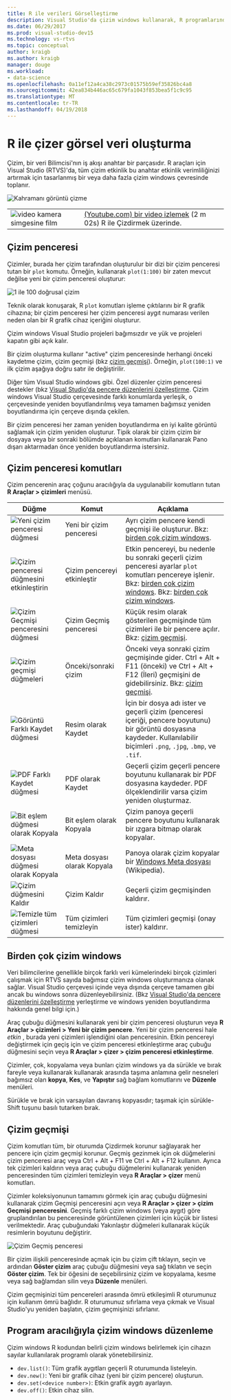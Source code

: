 ```yaml
---
title: R ile verileri Görselleştirme
description: Visual Studio'da çizim windows kullanarak, R programlarından verileri çizmek nasıl.
ms.date: 06/29/2017
ms.prod: visual-studio-dev15
ms.technology: vs-rtvs
ms.topic: conceptual
author: kraigb
ms.author: kraigb
manager: douge
ms.workload:
- data-science
ms.openlocfilehash: 0a11ef12a4ca38c2973c01575b59ef35826bc4a8
ms.sourcegitcommit: 42ea834b446ac65c679fa1043f853bea5f1c9c95
ms.translationtype: MT
ms.contentlocale: tr-TR
ms.lasthandoff: 04/19/2018
---
```

# <a name="creating-visual-data-plots-with-r"></a>R ile çizer görsel veri oluşturma

Çizim, bir veri Bilimcisi'nın iş akışı anahtar bir parçasıdır. R araçları için Visual Studio (RTVS)'da, tüm çizim etkinlik bu anahtar etkinlik verimliliğinizi artırmak için tasarlanmış bir veya daha fazla çizim windows çevresinde toplanır.

![Kahramanı görüntü çizme](media/plotting-hero-image.png)

|   |   |
|---|---|
| ![video kamera simgesine film](../install/media/video-icon.png "bir videoyu izleyin") | [(Youtube.com) bir video izlemek](https://www.youtube.com/watch?v=ZTbKmz5RSgY) (2 m 02s) R ile Çizdirmek üzerinde. |

## <a name="the-plot-window"></a>Çizim penceresi

Çizimler, burada her çizim tarafından oluşturulur bir dizi bir çizim penceresi tutan bir `plot` komutu. Örneğin, kullanarak `plot(1:100)` bir zaten mevcut değilse yeni bir çizim penceresi oluşturur:

![1 ile 100 doğrusal çizim](media/plotting-1-to-100.png)

Teknik olarak konuşarak, R `plot` komutları işleme çıktılarını bir R grafik cihazına; bir çizim penceresi her çizim penceresi aygıt numarası verilen neden olan bir R grafik cihaz içeriğini oluşturur.

Çizim windows Visual Studio projeleri bağımsızdır ve yük ve projeleri kapatın gibi açık kalır.

Bir çizim oluşturma kullanır "active" çizim penceresinde herhangi önceki kaydetme çizim, çizim geçmişi (bkz [çizim geçmişi](#plot-history)). Örneğin, `plot(100:1)` ve ilk çizim aşağıya doğru satır ile değiştirilir.

Diğer tüm Visual Studio windows gibi. Özel düzenler çizim penceresi destekler (bkz [Visual Studio'da pencere düzenlerini özelleştirme](../ide/customizing-window-layouts-in-visual-studio.md). Çizim windows Visual Studio çerçevesinde farklı konumlarda yerleşik, o çerçevesinde yeniden boyutlandırılmış veya tamamen bağımsız yeniden boyutlandırma için çerçeve dışında çekilen. 

Bir çizim penceresi her zaman yeniden boyutlandırma en iyi kalite görüntü sağlamak için çizim yeniden oluşturur. Tipik olarak bir çizim çizim bir dosyaya veya bir sonraki bölümde açıklanan komutları kullanarak Pano dışarı aktarmadan önce yeniden boyutlandırma istersiniz.

## <a name="plot-window-commands"></a>Çizim penceresi komutları

Çizim pencerenin araç çoğunu aracılığıyla da uygulanabilir komutların tutan **R Araçlar > çizimleri** menüsü.

| Düğme | Komut | Açıklama | 
| --- | --- | --- |
| ![Yeni çizim penceresi düğmesi](media/plotting-toolbar-01-new-plot-window.png) | Yeni bir çizim penceresi | Ayrı çizim pencere kendi geçmişi ile oluşturur. Bkz: [birden çok çizim windows](#multiple-plot-windows). |
| ![Çizim penceresi düğmesini etkinleştirin](media/plotting-toolbar-02-activate-plot-window.png) | Çizim pencereyi etkinleştir | Etkin pencereyi, bu nedenle bu sonraki geçerli çizim penceresi ayarlar `plot` komutları pencereye işlenir. Bkz: [birden çok çizim windows](#multiple-plot-windows). Bkz: [birden çok çizim windows](#multiple-plot-windows). |
| ![Çizim Geçmişi penceresini düğmesi](media/plotting-toolbar-03-plot-history.png) | Çizim Geçmiş penceresi | Küçük resim olarak gösterilen geçmişinde tüm çizimleri ile bir pencere açılır. Bkz: [çizim geçmişi](#plot-history). |
| ![Çizim geçmişi düğmeleri](media/plotting-toolbar-04-plot-history-arrows.png) | Önceki/sonraki çizim |  Önceki veya sonraki çizim geçmişinde gider. Ctrl + Alt + F11 (önceki) ve Ctrl + Alt + F12 (İleri) geçmişini de gidebilirsiniz. Bkz: [çizim geçmişi](#plot-history). |
| ![Görüntü Farklı Kaydet düğmesi](media/plotting-toolbar-05-save-as-image.png)| Resim olarak Kaydet | İçin bir dosya adı ister ve geçerli çizim (penceresi içeriği, pencere boyutunu) bir görüntü dosyasına kaydeder. Kullanılabilir biçimleri `.png`, `.jpg`, `.bmp`, ve `.tif`. |
| ![PDF Farklı Kaydet düğmesi](media/plotting-toolbar-06-save-as-pdf.png)| PDF olarak Kaydet | Geçerli çizim geçerli pencere boyutunu kullanarak bir PDF dosyasına kaydeder. PDF ölçeklendirilir varsa çizim yeniden oluşturmaz. |
| ![Bit eşlem düğmesi olarak Kopyala](media/plotting-toolbar-07-copy-as-bitmap.png)| Bit eşlem olarak Kopyala | Çizim panoya geçerli pencere boyutunu kullanarak bir ızgara bitmap olarak kopyalar. | 
| ![Meta dosyası düğmesi olarak Kopyala](media/plotting-toolbar-08-copy-as-metafile.png)| Meta dosyası olarak Kopyala | Panoya olarak çizim kopyalar bir [Windows Meta dosyası](https://en.wikipedia.org/wiki/Windows_Metafile) (Wikipedia). | 
| ![Çizim düğmesini Kaldır](media/plotting-toolbar-09-remove-plot.png)| Çizim Kaldır | Geçerli çizim geçmişinden kaldırır. |
| ![Temizle tüm çizimleri düğmesi](media/plotting-toolbar-10-clear-all-plots.png) | Tüm çizimleri temizleyin | Tüm çizimleri geçmişi (onay ister) kaldırır. |

## <a name="multiple-plot-windows"></a>Birden çok çizim windows

Veri bilimcilerine genellikle birçok farklı veri kümelerindeki birçok çizimleri çalışmak için RTVS sayıda bağımsız çizim windows oluşturmanıza olanak sağlar. Visual Studio çerçevesi içinde veya dışında çerçeve tamamen gibi ancak bu windows sonra düzenleyebilirsiniz. (Bkz [Visual Studio'da pencere düzenlerini özelleştirme](../ide/customizing-window-layouts-in-visual-studio.md) yerleştirme ve windows yeniden boyutlandırma hakkında genel bilgi için.)

Araç çubuğu düğmesini kullanarak yeni bir çizim penceresi oluşturun veya **R Araçlar > çizimleri > Yeni bir çizim pencere**. Yeni bir çizim penceresi hale *etkin* , burada yeni çizimleri işlendiğini olan penceresinin. Etkin pencereyi değiştirmek için geçiş için ve çizim penceresi etkinleştirme araç çubuğu düğmesini seçin veya **R Araçlar > çizer > çizim penceresi etkinleştirme**.

Çizimler, çok, kopyalama veya bunları çizim windows ya da sürükle ve bırak fareyle veya kullanarak kullanarak arasında taşıma anlamına gelir nesneleri bağımsız olan **kopya**, **Kes**, ve **Yapıştır** sağ bağlam komutlarını ve **Düzenle** menüleri.

Sürükle ve bırak için varsayılan davranış kopyasıdır; taşımak için sürükle-Shift tuşunu basılı tutarken bırak.

## <a name="plot-history"></a>Çizim geçmişi

Çizim komutları tüm, bir oturumda Çizdirmek korunur sağlayarak her pencere için çizim geçmişi korunur. Geçmiş gezinmek için ok düğmelerini çizim penceresi araç veya Ctrl + Alt + F11 ve Ctrl + Alt + F12 kullanın. Ayrıca tek çizimleri kaldırın veya araç çubuğu düğmelerini kullanarak yeniden penceresinden tüm çizimleri temizleyin veya **R Araçlar > çizer** menü komutları.

Çizimler koleksiyonunun tamamını görmek için araç çubuğu düğmesini kullanarak çizim Geçmişi penceresini açın veya **R Araçlar > çizer > çizim Geçmişi penceresini**.
Geçmiş farklı çizim windows (veya aygıt) göre gruplandırılan bu penceresinde görüntülenen çizimleri için küçük bir listesi verilmektedir. Araç çubuğundaki Yakınlaştır düğmeleri kullanarak küçük resimlerin boyutunu değiştirir.

![Çizim Geçmiş penceresi](media/plotting-plot-history-window.png)

Bir çizim ilişkili penceresinde açmak için bu çizim çift tıklayın, seçin ve ardından **Göster çizim** araç çubuğu düğmesini veya sağ tıklatın ve seçin **Göster çizim**. Tek bir öğesini de seçebilirsiniz çizim ve kopyalama, kesme veya sağ bağlamdan silin veya **Düzenle** menüleri.

Çizim geçmişinizi tüm pencereleri arasında ömrü etkileşimli R oturumunuz için kullanım ömrü bağlıdır. R oturumunuz sıfırlama veya çıkmak ve Visual Studio'yu yeniden başlatın, çizim geçmişinizi sıfırlanır.

## <a name="programmatically-manipulating-plot-windows"></a>Program aracılığıyla çizim windows düzenleme

Çizim windows R kodundan belirli çizim windows belirlemek için cihazın sayılar kullanılarak programlı olarak yönetebilirsiniz. 

- `dev.list()`: Tüm grafik aygıtları geçerli R oturumunda listeleyin.
- `dev.new()`: Yeni bir grafik cihaz (yeni bir çizim pencere) oluşturun.
- `dev.set(<device number>)`: Etkin grafik aygıtı ayarlayın.
- `dev.off()`: Etkin cihaz silin.
